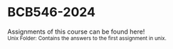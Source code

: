# BCB546-2024
Assignments of this course can be found here!
<br>
<small>Unix Folder: Contains the answers to the first assignment in unix.

